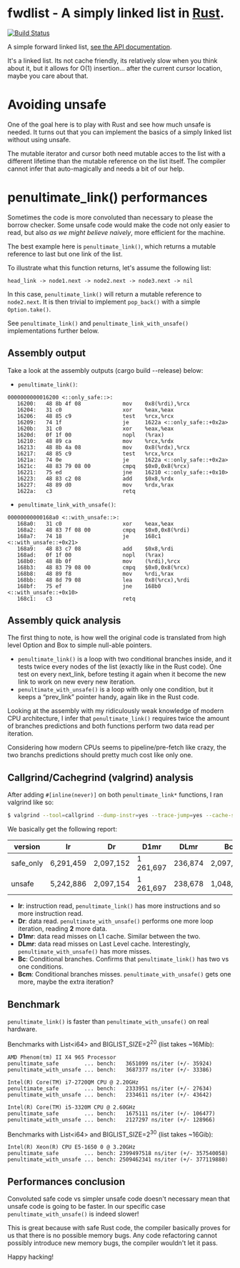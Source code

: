 #  fwdlist - A simply linked list in [Rust](https://www.rust-lang.org/).

[![Build Status](https://travis-ci.org/bombela/fwdlist.svg?branch=master)](https://travis-ci.org/bombela/fwdlist)

A simple forward linked list, [see the API documentation](http://bombela.github.io/fwdlist/fwdlist/struct.List.html).

It's a linked list. Its not cache friendly, its relatively slow when you think
about it, but it allows for O(1) insertion... after the current cursor
location, maybe you care about that.

# Avoiding unsafe
One of the goal here is to play with Rust and see how much unsafe is needed. It turns
out that you can implement the basics of a simply linked list without using
unsafe.

The mutable iterator and cursor both need mutable acces to the list with a different lifetime
than the mutable reference on the list itself.
The compiler cannot infer that auto-magically and needs a bit of our help.

# penultimate_link() performances

Sometimes the code is more convoluted than necessary to please the borrow
checker. Some unsafe code would make the code not only easier to read, but also
*as we might believe naively*, more efficient for the machine.

The best example here is `penultimate_link()`, which returns a mutable reference
to last but one link of the list.

To illustrate what this function returns, let's assume the following list:

```text
head_link -> node1.next -> node2.next -> node3.next -> nil
```

In this case, `penultimate_link()` will return a mutable reference to
`node2.next`. It is then trivial to implement `pop_back()` with a simple
`Option.take()`.

See `penultimate_link()` and `penultimate_link_with_unsafe()` implementations
further below.

## Assembly output

Take a look at the assembly outputs (cargo build --release) below:

* `penultimate_link()`:

```gas
0000000000016200 <::only_safe::>:
   16200:	48 8b 4f 08          	mov    0x8(%rdi),%rcx
   16204:	31 c0                	xor    %eax,%eax
   16206:	48 85 c9             	test   %rcx,%rcx
   16209:	74 1f                	je     1622a <::only_safe::+0x2a>
   1620b:	31 c0                	xor    %eax,%eax
   1620d:	0f 1f 00             	nopl   (%rax)
   16210:	48 89 ca             	mov    %rcx,%rdx
   16213:	48 8b 4a 08          	mov    0x8(%rdx),%rcx
   16217:	48 85 c9             	test   %rcx,%rcx
   1621a:	74 0e                	je     1622a <::only_safe::+0x2a>
   1621c:	48 83 79 08 00       	cmpq   $0x0,0x8(%rcx)
   16221:	75 ed                	jne    16210 <::only_safe::+0x10>
   16223:	48 83 c2 08          	add    $0x8,%rdx
   16227:	48 89 d0             	mov    %rdx,%rax
   1622a:	c3                   	retq
```
* `penultimate_link_with_unsafe()`:

```gas
00000000000168a0 <::with_unsafe::>:
   168a0:	31 c0                	xor    %eax,%eax
   168a2:	48 83 7f 08 00       	cmpq   $0x0,0x8(%rdi)
   168a7:	74 18                	je     168c1 <::with_unsafe::+0x21>
   168a9:	48 83 c7 08          	add    $0x8,%rdi
   168ad:	0f 1f 00             	nopl   (%rax)
   168b0:	48 8b 0f             	mov    (%rdi),%rcx
   168b3:	48 83 79 08 00       	cmpq   $0x0,0x8(%rcx)
   168b8:	48 89 f8             	mov    %rdi,%rax
   168bb:	48 8d 79 08          	lea    0x8(%rcx),%rdi
   168bf:	75 ef                	jne    168b0 <::with_unsafe::+0x10>
   168c1:	c3                   	retq
```
## Assembly quick analysis

The first thing to note, is how well the original code is translated from high
level Option and Box to simple null-able pointers.

* `penultimate_link()` is a loop with two conditional branches inside, and it
  tests twice every nodes of the list (exactly like in the Rust code). One test
on every next_link, before testing it again when it become the new link to work
on new every new iteration.
* `penultimate_with_unsafe()` is a loop with only one condition, but it keeps a
  “prev_link” pointer handy, again like in the Rust code.

Looking at the assembly with my ridiculously weak knowledge of modern CPU
architecture, I infer that `penultimate_link()` requires twice the amount of
branches predictions and both functions perform two data read per iteration.

Considering how modern CPUs seems to pipeline/pre-fetch like crazy, the two
branchs predictions should pretty much cost like only one.

## Callgrind/Cachegrind (valgrind) analysis

After adding `#[inline(never)]` on both `penultimate_link*` functions, I ran
valgrind like so:

```sh
$ valgrind --tool=callgrind --dump-instr=yes --trace-jump=yes --cache-sim=yes --branch-sim=yes --collect-atstart=no --toggle-collect=*penultimate_link* target/release/fwdlist... --test one_penultimate
```
We basically get the following report:

| version   | Ir        | Dr        | D1mr      | DLmr    | Bc        | Bcm |
|-----------|-----------|-----------|-----------|---------|-----------|-----|
| safe_only | 6,291,459 | 2,097,152 | 1 261,697 | 236,874 | 2,097,151 | 4   |
| unsafe    | 5,242,886 | 2,097,154 | 1 261,697 | 238,678 | 1,048,577 | 5   |

* **Ir**: instruction read, `penultimate_link()` has more instructions and so
  more instruction read.
* **Dr**: data read. `penultimate_with_unsafe()` performs one more loop
  iteration, reading **2** more data.
* **D1mr**: data read misses on L1 cache. Similar between the two.
* **DLmr**: data read misses on Last Level cache. Interestingly,
  `penultimate_with_unsafe()` has more misses.
* **Bc**: Conditional branches. Confirms that `penultimate_link()` has two vs
  one conditions.
* **Bcm**: Conditional branches misses. `penultimate_with_unsafe()` gets one
  more, maybe the extra iteration?

## Benchmark

`penultimate_link()` is faster than `penultimate_with_unsafe()` on real hardware.

Benchmarks with List\<i64\> and BIGLIST_SIZE=2<sup>20</sup> (list takes ~16Mib):

```text
AMD Phenom(tm) II X4 965 Processor
penultimate_safe        ... bench:   3651099 ns/iter (+/- 35924)
penultimate_with_unsafe ... bench:   3687377 ns/iter (+/- 33386)

Intel(R) Core(TM) i7-2720QM CPU @ 2.20GHz
penultimate_safe        ... bench:   2333951 ns/iter (+/- 27634)
penultimate_with_unsafe ... bench:   2334611 ns/iter (+/- 43642)

Intel(R) Core(TM) i5-3320M CPU @ 2.60GHz
penultimate_safe        ... bench:   1675111 ns/iter (+/- 106477)
penultimate_with_unsafe ... bench:   2127297 ns/iter (+/- 128966)
```

Benchmarks with List\<i64\> and BIGLIST_SIZE=2<sup>30</sup> (list takes ~16Gib):

```text
Intel(R) Xeon(R) CPU E5-1650 0 @ 3.20GHz
penultimate_safe        ... bench: 2399497518 ns/iter (+/- 357540058)
penultimate_with_unsafe ... bench: 2509462341 ns/iter (+/- 377119880)
```
## Performances conclusion

Convoluted safe code vs simpler unsafe code doesn't necessary mean that unsafe
code is going to be faster. In our specific case `penultimate_with_unsafe()` is
indeed slower!

This is great because with safe Rust code, the compiler basically proves
for us that there is no possible memory bugs. Any code refactoring cannot
possibly introduce new memory bugs, the compiler wouldn't let it pass.


Happy hacking!
